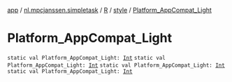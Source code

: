 [app](../../../index.md) / [nl.mpcjanssen.simpletask](../../index.md) / [R](../index.md) / [style](index.md) / [Platform_AppCompat_Light](.)

# Platform_AppCompat_Light

`static val Platform_AppCompat_Light: `[`Int`](https://kotlinlang.org/api/latest/jvm/stdlib/kotlin/-int/index.html)
`static val Platform_AppCompat_Light: `[`Int`](https://kotlinlang.org/api/latest/jvm/stdlib/kotlin/-int/index.html)
`static val Platform_AppCompat_Light: `[`Int`](https://kotlinlang.org/api/latest/jvm/stdlib/kotlin/-int/index.html)
`static val Platform_AppCompat_Light: `[`Int`](https://kotlinlang.org/api/latest/jvm/stdlib/kotlin/-int/index.html)